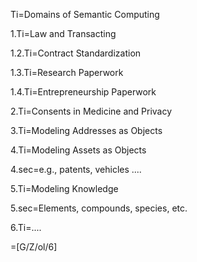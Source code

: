 Ti=Domains of Semantic Computing

1.Ti=Law and Transacting

1.2.Ti=Contract Standardization

1.3.Ti=Research Paperwork

1.4.Ti=Entrepreneurship Paperwork

2.Ti=Consents in Medicine and Privacy

3.Ti=Modeling Addresses as Objects

4.Ti=Modeling Assets as Objects

4.sec=e.g., patents, vehicles ....

5.Ti=Modeling Knowledge

5.sec=Elements, compounds, species, etc.

6.Ti=....

=[G/Z/ol/6]
